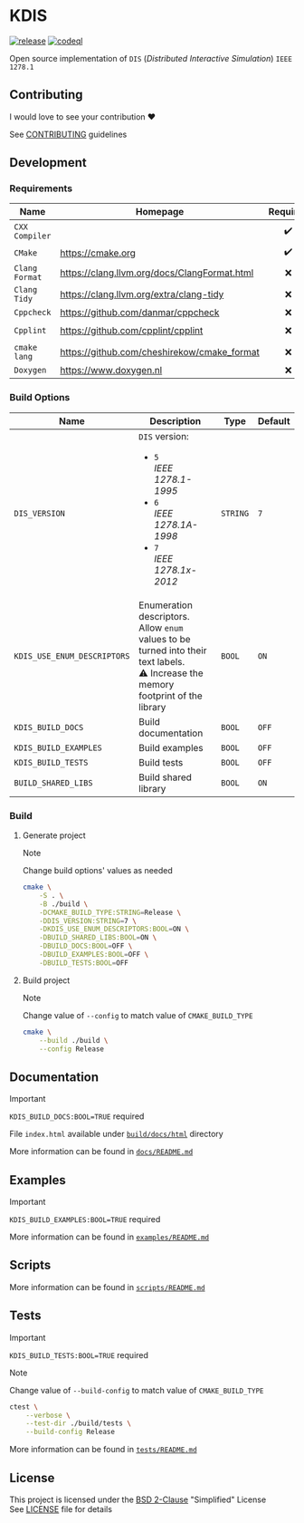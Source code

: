 # KDIS

[![release](https://github.com/karljj1/kdis/actions/workflows/release.yaml/badge.svg)](https://github.com/karljj1/kdis/actions/workflows/release.yaml)
[![codeql](https://github.com/karljj1/kdis/actions/workflows/codeql.yaml/badge.svg)](https://github.com/karljj1/kdis/actions/workflows/codeql.yaml)

Open source implementation of `DIS` (_Distributed Interactive Simulation_) `IEEE 1278.1`

## Contributing

I would love to see your contribution :heart:

See [CONTRIBUTING](./CONTRIBUTING.md) guidelines

## Development

### Requirements

| **Name**       | **Homepage**                                   |    **Required**    | **Notes**                                                                                                       |
| -------------- | ---------------------------------------------- | :----------------: | --------------------------------------------------------------------------------------------------------------- |
| `CXX Compiler` |                                                | :heavy_check_mark: | [`GCC`](https://gcc.gnu.org) \| [Clang](https://clang.llvm.org) \| [`MSVC`](https://visualstudio.microsoft.com) |
| `CMake`        | <https://cmake.org>                            | :heavy_check_mark: | _Version `>= 3.14`_                                                                                             |
| `Clang Format` | <https://clang.llvm.org/docs/ClangFormat.html> |        :x:         |
| `Clang Tidy`   | <https://clang.llvm.org/extra/clang-tidy>      |        :x:         |
| `Cppcheck`     | <https://github.com/danmar/cppcheck>           |        :x:         |
| `Cpplint`      | <https://github.com/cpplint/cpplint>           |        :x:         | `pip install cpplint`                                                                                           |
| `cmake lang`   | <https://github.com/cheshirekow/cmake_format>  |        :x:         | `pip install cmakelang[YAML]`                                                                                   |
| `Doxygen`      | <https://www.doxygen.nl>                       |        :x:         | Documentation                                                                                                   |

### Build Options

| **Name**                    | **Description**                                                                                                                                      | **Type** | **Default** |
| --------------------------- | ---------------------------------------------------------------------------------------------------------------------------------------------------- | -------- | ----------- |
| `DIS_VERSION`               | `DIS` version: <br/> <ul><li>`5`<br/>_IEEE 1278.1-1995_</li><li>`6`<br/>_IEEE 1278.1A-1998_</li><li>`7`<br/>_IEEE 1278.1x-2012_</li></ul>            | `STRING` | `7`         |
| `KDIS_USE_ENUM_DESCRIPTORS` | Enumeration descriptors. <br/> Allow `enum` values to be turned into their text labels. <br/> :warning: Increase the memory footprint of the library | `BOOL`   | `ON`        |
| `KDIS_BUILD_DOCS`           | Build documentation                                                                                                                                  | `BOOL`   | `OFF`       |
| `KDIS_BUILD_EXAMPLES`       | Build examples                                                                                                                                       | `BOOL`   | `OFF`       |
| `KDIS_BUILD_TESTS`          | Build tests                                                                                                                                          | `BOOL`   | `OFF`       |
| `BUILD_SHARED_LIBS`         | Build shared library                                                                                                                                 | `BOOL`   | `ON`        |

### Build

1. Generate project

    > [!NOTE]
    > Change build options' values as needed

    ```sh
    cmake \
        -S . \
        -B ./build \
        -DCMAKE_BUILD_TYPE:STRING=Release \
        -DDIS_VERSION:STRING=7 \
        -DKDIS_USE_ENUM_DESCRIPTORS:BOOL=ON \
        -DBUILD_SHARED_LIBS:BOOL=ON \
        -DBUILD_DOCS:BOOL=OFF \
        -DBUILD_EXAMPLES:BOOL=OFF \
        -DBUILD_TESTS:BOOL=OFF
    ```

1. Build project

    > [!NOTE]
    > Change value of `--config` to match value of `CMAKE_BUILD_TYPE`

    ```sh
    cmake \
        --build ./build \
        --config Release
    ```

## Documentation

> [!IMPORTANT]
> `KDIS_BUILD_DOCS:BOOL=TRUE` required

File `index.html` available under [`build/docs/html`](./build/docs/html) directory

More information can be found in [`docs/README.md`](./docs/README.md)

## Examples

> [!IMPORTANT]
> `KDIS_BUILD_EXAMPLES:BOOL=TRUE` required

More information can be found in [`examples/README.md`](./examples/README.md)

## Scripts

More information can be found in [`scripts/README.md`](./scripts/README.md)

## Tests

> [!IMPORTANT]
> `KDIS_BUILD_TESTS:BOOL=TRUE` required

> [!NOTE]
> Change value of `--build-config` to match value of `CMAKE_BUILD_TYPE`

```sh
ctest \
    --verbose \
    --test-dir ./build/tests \
    --build-config Release
```

More information can be found in [`tests/README.md`](./tests/README.md)

## License

This project is licensed under the [BSD 2-Clause](https://opensource.org/license/bsd-2-clause) "Simplified" License \
See [LICENSE](./LICENSE) file for details
